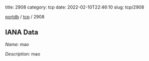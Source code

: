 title: 2908
category: tcp
date: 2022-02-10T22:46:10
slug: tcp/2908

[portdb](/) / [tcp](/category/tcp.html) / 2908


## IANA Data

_Name:_ mao

_Description:_ mao


